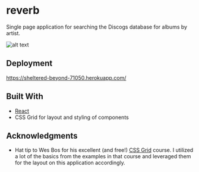 # reverb

Single page application for searching the Discogs database for albums by artist.

![alt text](/reverb.jpg?raw=true 'reverb')

## Deployment

https://sheltered-beyond-71050.herokuapp.com/

## Built With

* [React](https://reactjs.org/)
* CSS Grid for layout and styling of components

## Acknowledgments

* Hat tip to Wes Bos for his excellent (and free!) [CSS Grid](https://cssgrid.io/) course. I utilized a lot of the basics from the examples in that course and leveraged them for the layout on this application accordingly.
